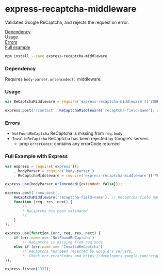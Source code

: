 # express-recaptcha-middleware
Validates Google ReCaptcha, and rejects the request on error.  

[Dependency](#dependency)  
[Usage](#usage)  
[Errors](#errors)  
[Full example](#full-example-with-express)

```sh
npm install --save express-recaptcha-middleware
```

### Dependency

Requires `body-parser.urlencoded()` middleware. 

### Usage
```js
var ReCaptchaMiddleware = require('express-recaptcha-middleware')('YOUR_GOOGLE_RECAPTCHA_SECRET');

express.post('/contact', ReCaptchaMiddleware('recaptcha-field-name'), routeHandler);
```

### Errors
* `NotFoundReCaptcha` ReCaptcha is missing from `req.body`
* `InvalidReCaptcha` ReCaptcha has been rejected by Google's servers  
  * prop `errorCodes`: contains any errorCode returned

### Full Example with Express

```js
var express = require('express')()
    , bodyParser = require('body-parser')
    , ReCaptchaMiddleware = require('express-recaptcha-middleware')('YOUR_GOOGLE_RECAPTCHA_SECRET');

express.use(bodyParser.urlencoded({extended: false}));

express.post('/new-post',
    ReCaptchaMiddleware('recaptcha-field-name'), // ReCaptcha field name defaults to `g-recaptcha-response`
    function (req, res, next) {
        /*
        * ReCaptcha has been validated
        */
    }
);

express.use(function (err, req, res, next) {
    if (err.name === 'NotFoundReCaptcha')
        // ReCaptcha is missing from req.body
    else if (err.name === 'InvalidReCaptcha')
        /* ReCaptcha has been rejected by Google's servers.
        *  Check err.errorCodes and https://developers.google.com/recaptcha/docs/verify#error-code-reference for more information */
});

express.listen(1337);
```
